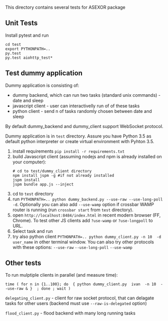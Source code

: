 This directory contains several tests for ASEXOR package

Unit Tests
----------

Install pytest and run
```
cd test
export PYTHONPATH=.. 
py.test
py.test aiohttp_test*
```

Test dummy application
-------------------------------------------------------------------------------
Dummy application is consisting of:
- dummy backend, which can run two tasks (standard unix commands) - date and sleep
- javascript client -  user can interactivelly run of of these tasks
- python client - send n of tasks randomly chosen between date and sleep

By default dummy_backend and dummy_client support WebSocket protocol.
 
Dummy application is in `test` directory. 
Assure you have Python 3.5 as default python interpreter or create virtual environment with Pyhton 3.5.

1. install requirements `pip install -r requirements.txt`
2. build  Javascript client (assuming nodejs and npm is already installed on your computer):
    ```
    # cd to test/dummy_client directory
    npm install jspm -g #if not already installed
    jspm install
    jspm bundle app.js --inject
    ```
3. cd to `test` directory
4. run `PYTHONPATH=.. python dummy_backend.py --use-raw --use-long-poll -d`. 
    Optionally you can also add `--use-wamp` option if crossbar WAMP router is running (run `crossbar start` from
    `test` directory).
5. open `http://localhost:8484/index.html` in recent modern browser (FF, Chrome).
   To test other JS clients add `?use-wamp` or `?use-longpoll` to URL.
6. Select task and run 
7. try also python client `PYTHONPATH=.. python dummy_client.py -n 10  -d user_name` in other terminal window.
   You can also try other protocols with these options: `--use-raw` `--use-long-poll` `--use-wamp`
   

Other tests
-----------
To run mulptiple clients in parallel (and measure time):
```
time ( for n in {1..100}; do  { python dummy_client.py  ivan  -n 10  --use-raw & }  ; done ; wait )
```

`delegating_client.py` - client for raw socket protocol, that can delagate tasks for other users (backend must use `--raw-is-delegated` option)

`flood_client.py` - flood backend with many long running tasks